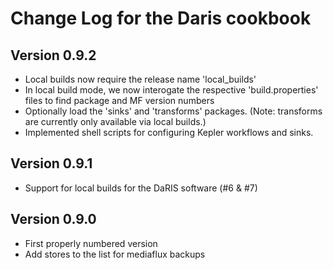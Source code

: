 Change Log for the Daris cookbook
=================================

Version 0.9.2
-------------
 - Local builds now require the release name 'local_builds'
 - In local build mode, we now interogate the respective 'build.properties'
   files to find package and MF version numbers
 - Optionally load the 'sinks' and 'transforms' packages.  (Note: transforms
   are currently only available via local builds.)
 - Implemented shell scripts for configuring Kepler workflows and sinks.

Version 0.9.1
-------------
 - Support for local builds for the DaRIS software (#6 & #7)

Version 0.9.0
-------------
 - First properly numbered version
 - Add stores to the list for mediaflux backups

